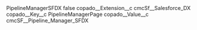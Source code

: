 <?xml version="1.0" encoding="UTF-8"?>
<CustomMetadata xmlns="http://soap.sforce.com/2006/04/metadata" xmlns:xsi="http://www.w3.org/2001/XMLSchema-instance" xmlns:xsd="http://www.w3.org/2001/XMLSchema">
    <label>PipelineManagerSFDX</label>
    <protected>false</protected>
    <values>
        <field>copado__Extension__c</field>
        <value xsi:type="xsd:string">cmcSf__Salesforce_DX</value>
    </values>
    <values>
        <field>copado__Key__c</field>
        <value xsi:type="xsd:string">PipelineManagerPage</value>
    </values>
    <values>
        <field>copado__Value__c</field>
        <value xsi:type="xsd:string">cmcSF__Pipeline_Manager_SFDX</value>
    </values>
</CustomMetadata>

